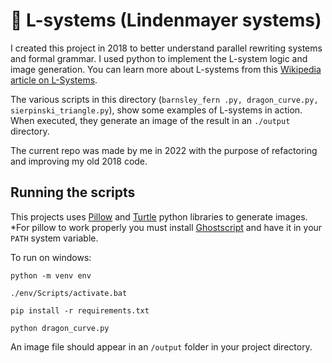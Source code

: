 🌿 L-systems (Lindenmayer systems)
=============================

I created this project in 2018 to better understand parallel rewriting systems
and formal grammar. I used python to implement the L-system logic and image generation.
You can learn more about L-systems from this
[Wikipedia article on L-Systems](https://en.wikipedia.org/wiki/L-system).

The various scripts in this directory (`barnsley_fern .py, dragon_curve.py, sierpinski_triangle.py`),
show some examples of L-systems in action. When executed, they generate an image
of the result in an `./output` directory.

The current repo was made by me in 2022 with the purpose of refactoring and improving
my old 2018 code.

Running the scripts
-------------------
This projects uses [Pillow](https://python-pillow.org/) and [Turtle](https://pythonturtle.org/)
python libraries to generate images. *For pillow to work properly you must install
[Ghostscript](https://ghostscript.com/) and have it in your `PATH` system variable.

To run on windows:
```
python -m venv env

./env/Scripts/activate.bat

pip install -r requirements.txt

python dragon_curve.py
```
An image file should appear in an `/output` folder in your project directory.

